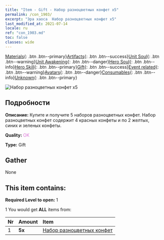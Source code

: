 ```yaml
---
title: "Item - Gift - Набор разноцветных конфет х5"
permalink: /con_1903/
excerpt: "Эра хаоса  Набор разноцветных конфет х5"
last_modified_at: 2021-07-14
locale: ru
ref: "con_1903.md"
toc: false
classes: wide
---
```

 [Materials](/ItemsRU/){: .btn .btn--primary}[Artifacts](/ItemsRU/Artifacts/){: .btn .btn--success}[Unit Soul](/ItemsRU/UnitSoul/){: .btn .btn--warning}[Unit Awakening](/ItemsRU/UnitAwakening/){: .btn .btn--danger}[Hero Soul](/ItemsRU/HeroSoul/){: .btn .btn--info}[Hero Skill](/ItemsRU/HeroSkill/){: .btn .btn--primary}[Gift](/ItemsRU/Gift/){: .btn .btn--success}[Event related](/ItemsRU/Events/){: .btn .btn--warning}[Avatars](/ItemsRU/Avatars/){: .btn .btn--danger}[Consumables](/ItemsRU/Consumables/){: .btn .btn--info}[Unknown](/ItemsRU/Unknown/){: .btn .btn--primary}

 ![Набор разноцветных конфет х5](/images/t/i_907525.png)

## Подробности
 **Описание:** Купите и получите 5 наборов разноцветных конфет. Набор разноцветных конфет содержит 4 красных конфеты и по 2 желтых, синих и зеленых конфеты.

 **Quality:** <span style="color: #DA70D6">OK</span>

 **Type:** Gift

## Gather

  None

## This item contains:

 **Required Level to open:** 1

 1 You would get **ALL** items  from:

  | Nr | Amount |     Item    |
  |:---|:-------|:------------|
  | 1 |  **5x** | [Набор разноцветных конфет](/ItemsRU/con_1902/) |  | 
